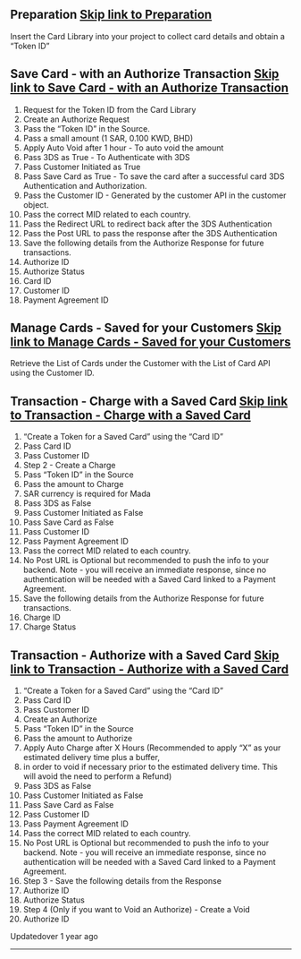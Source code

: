 ## Preparation   [Skip link to Preparation](https://developers.tap.company/docs/card-payments-integration-flow\#preparation)

Insert the Card Library into your project to collect card details and obtain a “Token ID”

## Save Card - with an Authorize Transaction   [Skip link to Save Card - with an Authorize Transaction](https://developers.tap.company/docs/card-payments-integration-flow\#save-card---with-an-authorize-transaction)

1. Request for the Token ID from the Card Library
2. Create an Authorize Request
01. Pass the “Token ID” in the Source.
02. Pass a small amount (1 SAR, 0.100 KWD, BHD)
03. Apply Auto Void after 1 hour - To auto void the amount
04. Pass 3DS as True - To Authenticate with 3DS
05. Pass Customer Initiated as True
06. Pass Save Card as True - To save the card after a successful card 3DS Authentication and Authorization.
07. Pass the Customer ID - Generated by the customer API in the customer object.
08. Pass the correct MID related to each country.
09. Pass the Redirect URL to redirect back after the 3DS Authentication
10. Pass the Post URL to pass the response after the 3DS Authentication
3. Save the following details from the Authorize Response for future transactions.
1. Authorize ID
2. Authorize Status
3. Card ID
4. Customer ID
5. Payment Agreement ID

## Manage Cards - Saved for your Customers   [Skip link to Manage Cards - Saved for your Customers](https://developers.tap.company/docs/card-payments-integration-flow\#manage-cards---saved-for-your-customers)

Retrieve the List of Cards under the Customer with the List of Card API using the Customer ID.

## Transaction - Charge with a Saved Card   [Skip link to Transaction - Charge with a Saved Card](https://developers.tap.company/docs/card-payments-integration-flow\#transaction---charge-with-a-saved-card)

1. “Create a Token for a Saved Card” using the “Card ID”
1. Pass Card ID
2. Pass Customer ID
2. Step 2 - Create a Charge
01. Pass “Token ID” in the Source
02. Pass the amount to Charge
03. SAR currency is required for Mada
04. Pass 3DS as False
05. Pass Customer Initiated as False
06. Pass Save Card as False
07. Pass Customer ID
08. Pass Payment Agreement ID
09. Pass the correct MID related to each country.
10. No Post URL is Optional but recommended to push the info to your backend. Note - you will receive an immediate response, since no authentication will be needed with a Saved Card linked to a Payment Agreement.
3. Save the following details from the Authorize Response for future transactions.
1. Charge ID
2. Charge Status

## Transaction - Authorize with a Saved Card   [Skip link to Transaction - Authorize with a Saved Card](https://developers.tap.company/docs/card-payments-integration-flow\#transaction---authorize-with-a-saved-card)

1. “Create a Token for a Saved Card” using the “Card ID”
1. Pass Card ID
2. Pass Customer ID
2. Create an Authorize
01. Pass “Token ID” in the Source
02. Pass the amount to Authorize
03. Apply Auto Charge after X Hours (Recommended to apply “X” as your estimated delivery time plus a buffer,
04. in order to void if necessary prior to the estimated delivery time. This will avoid the need to perform a Refund)
05. Pass 3DS as False
06. Pass Customer Initiated as False
07. Pass Save Card as False
08. Pass Customer ID
09. Pass Payment Agreement ID
10. Pass the correct MID related to each country.
11. No Post URL is Optional but recommended to push the info to your backend. Note - you will receive an immediate response, since no authentication will be needed with a Saved Card linked to a Payment Agreement.
3. Step 3 - Save the following details from the Response
1. Authorize ID
2. Authorize Status
4. Step 4 (Only if you want to Void an Authorize) - Create a Void
1. Authorize ID

Updatedover 1 year ago

* * *